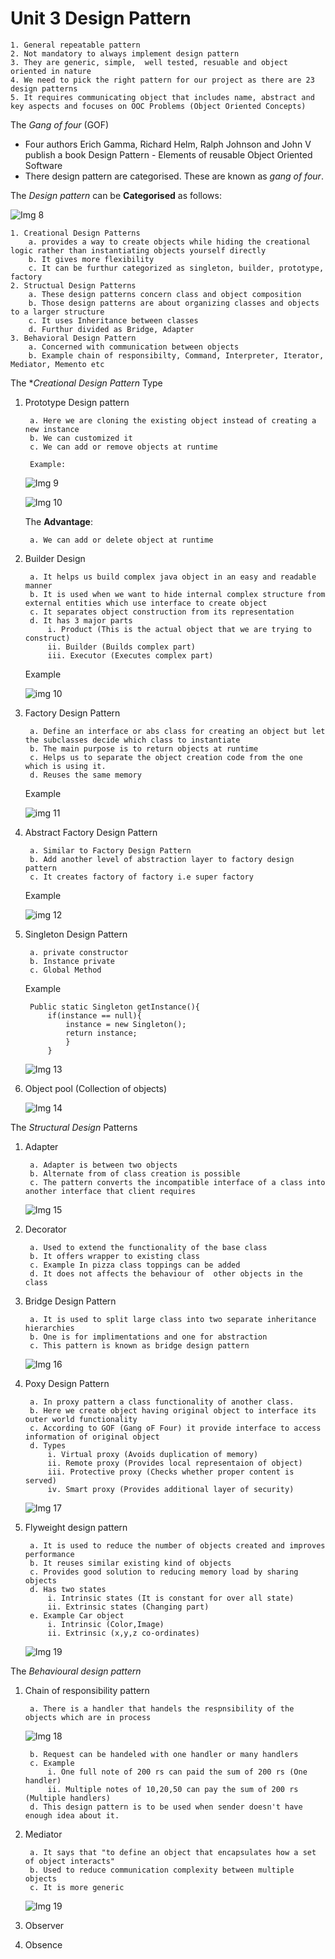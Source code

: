 # Unit 3 Design Pattern

    1. General repeatable pattern
    2. Not mandatory to always implement design pattern
    3. They are generic, simple,  well tested, resuable and object oriented in nature
    4. We need to pick the right pattern for our project as there are 23 design patterns
    5. It requires communicating object that includes name, abstract and key aspects and focuses on OOC Problems (Object Oriented Concepts)

The *Gang of four* (GOF)

* Four authors Erich Gamma, Richard Helm,  Ralph Johnson and John V publish a book Design Pattern - Elements of reusable Object Oriented Software
* There design pattern are categorised. These are known as *gang of four*.

The *Design pattern* can be **Categorised** as follows:

![Img 8](./Images/Design%20Patterns.jpg)

    1. Creational Design Patterns
        a. provides a way to create objects while hiding the creational logic rather than instantiating objects yourself directly
        b. It gives more flexibility
        c. It can be furthur categorized as singleton, builder, prototype, factory
    2. Structual Design Patterns
        a. These design patterns concern class and object composition
        b. Those design patterns are about organizing classes and objects to a larger structure
        c. It uses Inheritance between classes
        d. Furthur divided as Bridge, Adapter
    3. Behavioral Design Pattern
        a. Concerned with communication between objects
        b. Example chain of responsibilty, Command, Interpreter, Iterator, Mediator, Memento etc

The **Creational Design Pattern* Type

1. Prototype Design pattern

        a. Here we are cloning the existing object instead of creating a new instance
        b. We can customized it 
        c. We can add or remove objects at runtime

        Example:

    ![Img 9](./Images/prototype.jpg)

    ![Img 10](./Images/prototype2.jpg)

    The **Advantage**:

        a. We can add or delete object at runtime

2. Builder Design

        a. It helps us build complex java object in an easy and readable manner
        b. It is used when we want to hide internal complex structure from external entities which use interface to create object
        c. It separates object construction from its representation
        d. It has 3 major parts
            i. Product (This is the actual object that we are trying to construct)
            ii. Builder (Builds complex part)
            iii. Executor (Executes complex part)
    Example

    ![img 10](./Images/builder.jpg)

3. Factory Design Pattern

        a. Define an interface or abs class for creating an object but let the subclasses decide which class to instantiate
        b. The main purpose is to return objects at runtime
        c. Helps us to separate the object creation code from the one which is using it.
        d. Reuses the same memory

    Example

    ![img 11](./Images/factoryDesign.jpg)

4. Abstract Factory Design Pattern

        a. Similar to Factory Design Pattern
        b. Add another level of abstraction layer to factory design pattern
        c. It creates factory of factory i.e super factory

    Example

    ![img 12](./Images/AbsFactory.jpg)

5. Singleton Design Pattern

        a. private constructor
        b. Instance private
        c. Global Method

    Example

        Public static Singleton getInstance(){
            if(instance == null){
                instance = new Singleton();
                return instance;
                }
            }

    ![Img 13](./Images/singleton.jpg)

6. Object pool (Collection of objects)

    ![Img 14](./Images/reusable.jpg)

The *Structural Design* Patterns

1. Adapter

        a. Adapter is between two objects
        b. Alternate from of class creation is possible
        c. The pattern converts the incompatible interface of a class into another interface that client requires

    ![Img 15](./Images/adapter.jpg)

2. Decorator

        a. Used to extend the functionality of the base class
        b. It offers wrapper to existing class
        c. Example In pizza class toppings can be added
        d. It does not affects the behaviour of  other objects in the class

3. Bridge Design Pattern

        a. It is used to split large class into two separate inheritance hierarchies
        b. One is for implimentations and one for abstraction
        c. This pattern is known as bridge design pattern

    ![Img 16](./Images/bridgeDesign.jpg)

4. Poxy Design Pattern

        a. In proxy pattern a class functionality of another class.
        b. Here we create object having original object to interface its outer world functionality
        c. According to GOF (Gang oF Four) it provide interface to access information of original object
        d. Types 
            i. Virtual proxy (Avoids duplication of memory)
            ii. Remote proxy (Provides local representaion of object)
            iii. Protective proxy (Checks whether proper content is served)
            iv. Smart proxy (Provides additional layer of security)

    ![Img 17](./Images/proxyDesign.jpg)

5. Flyweight design pattern

        a. It is used to reduce the number of objects created and improves performance
        b. It reuses similar existing kind of objects
        c. Provides good solution to reducing memory load by sharing objects
        d. Has two states
            i. Intrinsic states (It is constant for over all state)
            ii. Extrinsic states (Changing part)
        e. Example Car object
            i. Intrinsic (Color,Image)
            ii. Extrinsic (x,y,z co-ordinates)

    ![Img 19](./Images/flyweight.jpg)

The *Behavioural design pattern*

1. Chain of responsibility pattern

        a. There is a handler that handels the respnsibility of the objects which are in process

    ![Img 18](./Images/handler.jpg)

        b. Request can be handeled with one handler or many handlers
        c. Example
            i. One full note of 200 rs can paid the sum of 200 rs (One handler)
            ii. Multiple notes of 10,20,50 can pay the sum of 200 rs (Multiple handlers)
        d. This design pattern is to be used when sender doesn't have enough idea about it.

2. Mediator

        a. It says that "to define an object that encapsulates how a set of object interacts"
        b. Used to reduce communication complexity between multiple objects
        c. It is more generic

    ![Img 19](./Images/mediator.jpg)

3. Observer

4. Obsence
